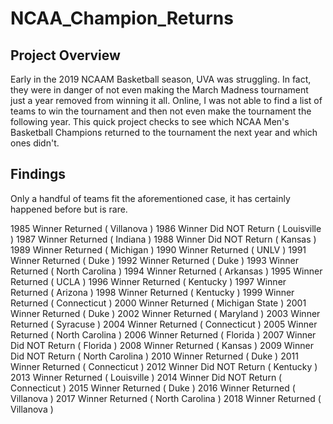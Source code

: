 # NCAA_Champion_Returns

## Project Overview

Early in the 2019 NCAAM Basketball season, UVA was struggling. In fact, they were in danger of not even making the March Madness tournament just a year removed from winning it all. Online, I was not able to find a list of teams to win the tournament and then not even make the tournament the following year. This quick project checks to see which NCAA Men's Basketball Champions returned to the tournament the next year and which ones didn't.

## Findings
Only a handful of teams fit the aforementioned case, it has certainly happened before but is rare. 

1985      Winner Returned           ( Villanova )
1986      Winner Did NOT Return     ( Louisville )
1987      Winner Returned           ( Indiana )
1988      Winner Did NOT Return     ( Kansas )
1989      Winner Returned           ( Michigan )
1990      Winner Returned           ( UNLV )
1991      Winner Returned           ( Duke )
1992      Winner Returned           ( Duke )
1993      Winner Returned           ( North Carolina )
1994      Winner Returned           ( Arkansas )
1995      Winner Returned           ( UCLA )
1996      Winner Returned           ( Kentucky )
1997      Winner Returned           ( Arizona )
1998      Winner Returned           ( Kentucky )
1999      Winner Returned           ( Connecticut )
2000      Winner Returned           ( Michigan State )
2001      Winner Returned           ( Duke )
2002      Winner Returned           ( Maryland )
2003      Winner Returned           ( Syracuse )
2004      Winner Returned           ( Connecticut )
2005      Winner Returned           ( North Carolina )
2006      Winner Returned           ( Florida )
2007      Winner Did NOT Return     ( Florida )
2008      Winner Returned           ( Kansas )
2009      Winner Did NOT Return     ( North Carolina )
2010      Winner Returned           ( Duke )
2011      Winner Returned           ( Connecticut )
2012      Winner Did NOT Return     ( Kentucky )
2013      Winner Returned           ( Louisville )
2014      Winner Did NOT Return     ( Connecticut )
2015      Winner Returned           ( Duke )
2016      Winner Returned           ( Villanova )
2017      Winner Returned           ( North Carolina )
2018      Winner Returned           ( Villanova )
